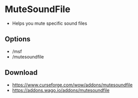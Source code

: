 # MuteSoundFile
* Helps you mute specific sound files

## Options
* /msf
* /mutesoundfile

## Download
* <https://www.curseforge.com/wow/addons/mutesoundfile>
* <https://addons.wago.io/addons/mutesoundfile>
